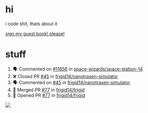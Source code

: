# hi
i code shit, thats about it

[sign my guest book! please!](https://github.com/Just-a-Unity-Dev/Just-a-Unity-Dev/issues/new?&body=Sign%20my%20guest%20book%20by%20placing%20your%20name%20in%20the%20title,%20how%27d%20you%20get%20to%20this%20page%20and%20why?%20Don%27t%20forget%20you%20have%20an%20entire%20notebook%20in%20your%20hands!)


# stuff
<!--START_SECTION:activity-->
1. 🗣 Commented on [#11656](https://github.com/space-wizards/space-station-14/issues/11656) in [space-wizards/space-station-14](https://github.com/space-wizards/space-station-14)
2. ❌ Closed PR [#45](https://github.com/frigid14/nanotrasen-simulator/pull/45) in [frigid14/nanotrasen-simulator](https://github.com/frigid14/nanotrasen-simulator)
3. 🗣 Commented on [#45](https://github.com/frigid14/nanotrasen-simulator/issues/45) in [frigid14/nanotrasen-simulator](https://github.com/frigid14/nanotrasen-simulator)
4. 🎉 Merged PR [#77](https://github.com/frigid14/frigid/pull/77) in [frigid14/frigid](https://github.com/frigid14/frigid)
5. 💪 Opened PR [#77](https://github.com/frigid14/frigid/pull/77) in [frigid14/frigid](https://github.com/frigid14/frigid)
<!--END_SECTION:activity-->

![](https://github-profile-summary-cards.vercel.app/api/cards/profile-details?username=Just-a-Unity-Dev&theme=solarized_dark)
